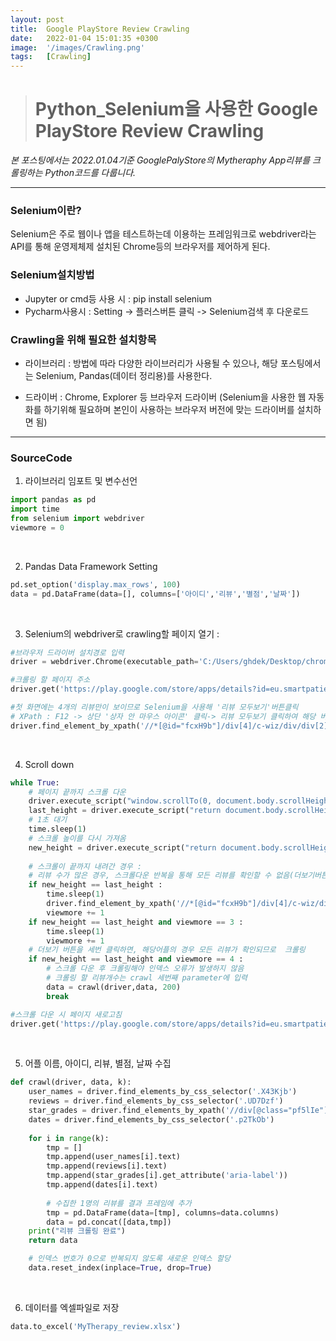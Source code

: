 ```yaml
---
layout: post
title:  Google PlayStore Review Crawling
date:   2022-01-04 15:01:35 +0300
image:  '/images/Crawling.png'
tags:   [Crawling]
---
```


> # Python_Selenium을 사용한 Google PlayStore Review Crawling <br/>

*본 포스팅에서는 2022.01.04기준 GooglePalyStore의 Mytheraphy App리뷰를 크롤링하는 Python코드를 다룹니다.*

___

### Selenium이란? <br/>
Selenium은 주로 웹이나 앱을 테스트하는데 이용하는 프레임워크로 webdriver라는 API를 통해 운영제체제 설치된 Chrome등의 브라우저를 제어하게 된다.<br/>


### Selenium설치방법 <br/>
- Jupyter or cmd등 사용 시 : pip install selenium<br/>
- Pycharm사용시 : Setting -> 플러스버튼 클릭 -> Selenium검색 후 다운로드<br/>


### Crawling을 위해 필요한 설치항목 <br/>
- 라이브러리 : 방법에 따라 다양한 라이브러리가 사용될 수 있으나, 해당 포스팅에서는 Selenium, Pandas(데이터 정리용)를 사용한다.<br/>

- 드라이버 : Chrome, Explorer 등 브라우저 드라이버 (Selenium을 사용한 웹 자동화를 하기위해 필요하며 본인이 사용하는 브라우저 버전에 맞는 드라이버를 설치하면 됨)

___

### SourceCode <br/>
1. 라이브러리 임포트 및 변수선언 <br/>

```python
import pandas as pd
import time
from selenium import webdriver
viewmore = 0
```
<br/>

2. Pandas Data Framework Setting <br/>

```python
pd.set_option('display.max_rows', 100) 
data = pd.DataFrame(data=[], columns=['아이디','리뷰','별점','날짜'])
```
<br/>

3. Selenium의 webdriver로 crawling할 페이지 열기 :<br/>

```python
#브라우저 드라이버 설치경로 입력
driver = webdriver.Chrome(executable_path='C:/Users/ghdek/Desktop/chromedriver')  

#크롤링 할 페이지 주소
driver.get('https://play.google.com/store/apps/details?id=eu.smartpatient.mytherapy&hl=ko&gl=US') 

#첫 화면에는 4개의 리뷰만이 보이므로 Selenium을 사용해 '리뷰 모두보기'버튼클릭 
# XPath : F12 -> 상단 '상자 안 마우스 아이콘' 클릭-> 리뷰 모두보기 클릭하여 해당 버튼이 작성된 소스코드 확인 -> 마우스 우클릭 -> Copy -> Copy xpath
driver.find_element_by_xpath('//*[@id="fcxH9b"]/div[4]/c-wiz/div/div[2]/div/div/main/div/div[1]/div[6]/div/span/span').click() 
```
<br/>

4. Scroll down <br/>

```python
while True:
    # 페이지 끝까지 스크롤 다운
    driver.execute_script("window.scrollTo(0, document.body.scrollHeight);")
    last_height = driver.execute_script("return document.body.scrollHeight")
    # 1초 대기
    time.sleep(1)
    # 스크롤 높이를 다시 가져옴
    new_height = driver.execute_script("return document.body.scrollHeight")
    
    # 스크롤이 끝까지 내려간 경우 : 
    # 리뷰 수가 많은 경우, 스크롤다운 반복을 통해 모든 리뷰를 확인할 수 없음(더보기버튼 클릭필요)
    if new_height == last_height :
        time.sleep(1)
        driver.find_element_by_xpath('//*[@id="fcxH9b"]/div[4]/c-wiz/div/div[2]/div/div/main/div/div[1]/div[2]/div[2]/div/span/span').click()
        viewmore += 1
    if new_height == last_height and viewmore == 3 :
        time.sleep(1)
        viewmore += 1
    # 더보기 버튼을 세번 클릭하면, 해당어플의 경우 모든 리뷰가 확인되므로  크롤링
    if new_height == last_height and viewmore == 4 :
        # 스크롤 다운 후 크롤링해야 인덱스 오류가 발생하지 않음 
        # 크롤링 할 리뷰개수는 crawl 세번째 parameter에 입력
        data = crawl(driver,data, 200)
        break

#스크롤 다운 시 페이지 새로고침
driver.get('https://play.google.com/store/apps/details?id=eu.smartpatient.mytherapy&hl=ko&gl=US&showAllReviews=true')
```
<br/>

5. 어플 이름, 아이디, 리뷰, 별점, 날짜 수집 <br/>

```python
def crawl(driver, data, k):
    user_names = driver.find_elements_by_css_selector('.X43Kjb') 
    reviews = driver.find_elements_by_css_selector('.UD7Dzf')
    star_grades = driver.find_elements_by_xpath('//div[@class="pf5lIe"]/div[@role="img"]')
    dates = driver.find_elements_by_css_selector('.p2TkOb')
    
    for i in range(k):
        tmp = []
        tmp.append(user_names[i].text)
        tmp.append(reviews[i].text)
        tmp.append(star_grades[i].get_attribute('aria-label'))
        tmp.append(dates[i].text)
        
        # 수집한 1명의 리뷰를 결과 프레임에 추가
        tmp = pd.DataFrame(data=[tmp], columns=data.columns)
        data = pd.concat([data,tmp])
    print("리뷰 크롤링 완료")
    return data

    # 인덱스 번호가 0으로 반복되지 않도록 새로운 인덱스 할당
    data.reset_index(inplace=True, drop=True)
```
<br/>

6. 데이터를 엑셀파일로 저장<br/>

```python
data.to_excel('MyTherapy_review.xlsx')
```
